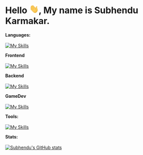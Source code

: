 # Hello <img width="30" src="https://github.com/Venom-61/Venom-61/blob/main/assets/gif/Hi.gif" />, My name is Subhendu Karmakar.

**Languages:**  
<br />
[![My Skills](https://skillicons.dev/icons?i=cpp,cs,js,ts)]()

**Frontend**
<br />
<br />
[![My Skills](https://skillicons.dev/icons?i=htmx,tailwind,vite,react,d3,threejs,p5js)]()

**Backend**
<br />
<br />
[![My Skills](https://skillicons.dev/icons?i=nodejs,express,dotnet)]()

**GameDev**
<br />
<br />
[![My Skills](https://skillicons.dev/icons?i=blender,godot,unity)]()

**Tools:**
<br />
<br />
[![My Skills](https://skillicons.dev/icons?i=git,github,bash,neovim,lua,visualstudio,ubuntu,linux
)]()

**Stats:**
<br />
<br />
[![Subhendu's GitHub stats](https://github-readme-stats.vercel.app/api?username=subh3ndu)](https://github.com/anuraghazra/github-readme-stats)
